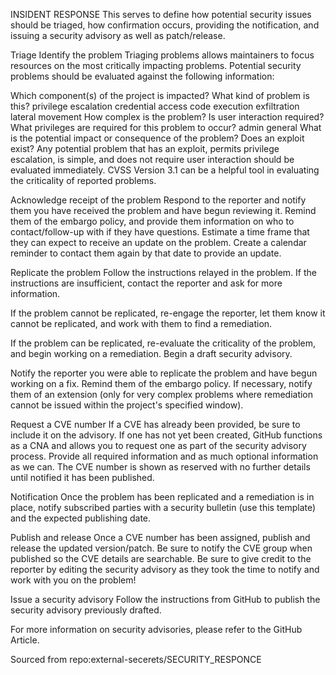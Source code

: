 INSIDENT RESPONSE
This serves to define how potential security issues should be triaged, how confirmation occurs, providing the notification, and issuing a security advisory as well as patch/release.

Triage
Identify the problem
Triaging problems allows maintainers to focus resources on the most critically impacting problems. Potential security problems should be evaluated against the following information:

Which component(s) of the project is impacted?
What kind of problem is this?
privilege escalation
credential access
code execution
exfiltration
lateral movement
How complex is the problem?
Is user interaction required?
What privileges are required for this problem to occur?
admin
general
What is the potential impact or consequence of the problem?
Does an exploit exist?
Any potential problem that has an exploit, permits privilege escalation, is simple, and does not require user interaction should be evaluated immediately. CVSS Version 3.1 can be a helpful tool in evaluating the criticality of reported problems.

Acknowledge receipt of the problem
Respond to the reporter and notify them you have received the problem and have begun reviewing it. Remind them of the embargo policy, and provide them information on who to contact/follow-up with if they have questions. Estimate a time frame that they can expect to receive an update on the problem. Create a calendar reminder to contact them again by that date to provide an update.

Replicate the problem
Follow the instructions relayed in the problem. If the instructions are insufficient, contact the reporter and ask for more information.

If the problem cannot be replicated, re-engage the reporter, let them know it cannot be replicated, and work with them to find a remediation.

If the problem can be replicated, re-evaluate the criticality of the problem, and begin working on a remediation. Begin a draft security advisory.

Notify the reporter you were able to replicate the problem and have begun working on a fix. Remind them of the embargo policy. If necessary, notify them of an extension (only for very complex problems where remediation cannot be issued within the project's specified window).

Request a CVE number
If a CVE has already been provided, be sure to include it on the advisory. If one has not yet been created, GitHub functions as a CNA and allows you to request one as part of the security advisory process. Provide all required information and as much optional information as we can. The CVE number is shown as reserved with no further details until notified it has been published.

Notification
Once the problem has been replicated and a remediation is in place, notify subscribed parties with a security bulletin (use this template) and the expected publishing date.

Publish and release
Once a CVE number has been assigned, publish and release the updated version/patch. Be sure to notify the CVE group when published so the CVE details are searchable. Be sure to give credit to the reporter by editing the security advisory as they took the time to notify and work with you on the problem!

Issue a security advisory
Follow the instructions from GitHub to publish the security advisory previously drafted.

For more information on security advisories, please refer to the GitHub Article.

Sourced from repo:external-secerets/SECURITY_RESPONCE
